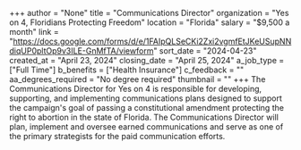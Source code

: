 +++
author = "None"
title = "Communications Director"
organization = "Yes on 4, Floridians Protecting Freedom"
location = "Florida"
salary = "$9,500 a month"
link = "https://docs.google.com/forms/d/e/1FAIpQLSeCKi2Zxi2vgmfEtJKeUSupNNdiqUP0pltOp9v3ILE-GnMfTA/viewform"
sort_date = "2024-04-23"
created_at = "April 23, 2024"
closing_date = "April 25, 2024"
a_job_type = ["Full Time"]
b_benefits = ["Health Insurance"]
c_feedback = ""
aa_degrees_required = "No degree required"
thumbnail = ""
+++
The Communications Director for Yes on 4 is responsible for developing, supporting, and implementing communications plans designed to support the campaign's goal of passing a constitutional amendment protecting the right to abortion in the state of Florida. The Communications Director will plan, implement and oversee earned communications and serve as one of the primary strategists for the paid communication efforts. 